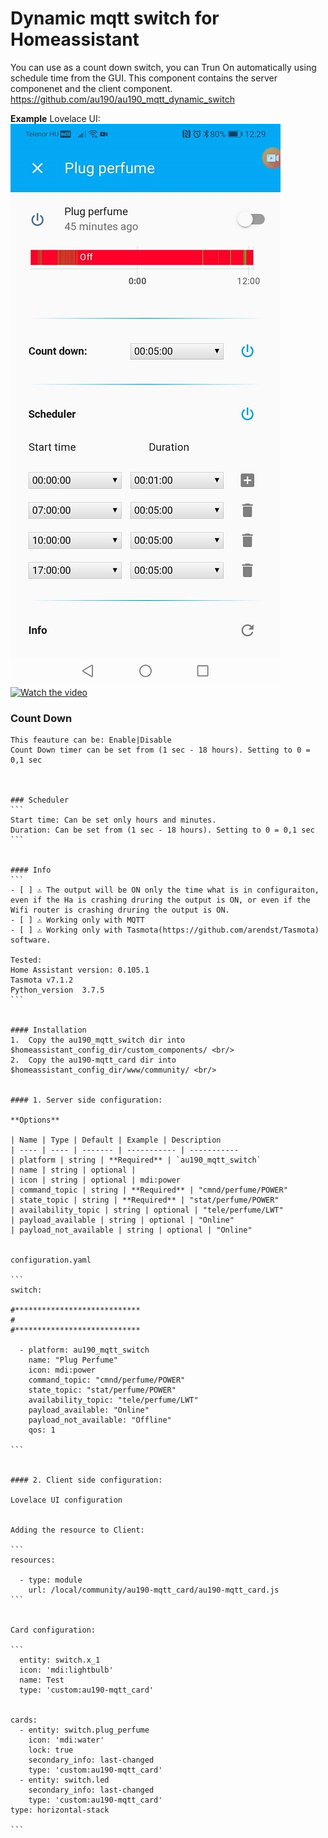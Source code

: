 # Dynamic mqtt switch for Homeassistant


You can use as a count down switch, you can Trun On automatically using schedule time from the GUI.
This component contains the server componenet and the client component.
https://github.com/au190/au190_mqtt_dynamic_switch


**Example**
Lovelace UI:<br />
<img src='https://raw.githubusercontent.com/au190/au190_mqtt_dynamic_switch/master/1.jpg'/>
[![Watch the video](https://img.youtube.com/vi/D6Lkr_acK_s/0.jpg)](https://www.youtube.com/watch?v=D6Lkr_acK_s "Watch the video")

### Count Down
``````
This feauture can be: Enable|Disable
Count Down timer can be set from (1 sec - 18 hours). Setting to 0 = 0,1 sec



### Scheduler
```
Start time: Can be set only hours and minutes.
Duration: Can be set from (1 sec - 18 hours). Setting to 0 = 0,1 sec
```


#### Info
```
- [ ] ⚠️ The output will be ON only the time what is in configuraiton, even if the Ha is crashing druring the output is ON, or even if the Wifi router is crashing druring the output is ON.
- [ ] ⚠️ Working only with MQTT
- [ ] ⚠️ Working only with Tasmota(https://github.com/arendst/Tasmota) software.

Tested:
Home Assistant version: 0.105.1
Tasmota v7.1.2
Python_version	3.7.5
```


#### Installation
1.  Copy the au190_mqtt_switch dir into $homeassistant_config_dir/custom_components/ <br/>
2.  Copy the au190-mqtt_card dir into $homeassistant_config_dir/www/community/ <br/>


#### 1. Server side configuration:

**Options**

| Name | Type | Default | Example | Description
| ---- | ---- | ------- | ----------- | -----------
| platform | string | **Required** | `au190_mqtt_switch`
| name | string | optional | 
| icon | string | optional | mdi:power
| command_topic | string | **Required** | "cmnd/perfume/POWER"
| state_topic | string | **Required** | "stat/perfume/POWER"
| availability_topic | string | optional | "tele/perfume/LWT"
| payload_available | string | optional | "Online"
| payload_not_available | string | optional | "Online"


configuration.yaml

```
switch:

#****************************  
# 
#****************************

  - platform: au190_mqtt_switch
    name: "Plug Perfume"
    icon: mdi:power
    command_topic: "cmnd/perfume/POWER"
    state_topic: "stat/perfume/POWER"
    availability_topic: "tele/perfume/LWT"
    payload_available: "Online"
    payload_not_available: "Offline"
    qos: 1 

```


#### 2. Client side configuration:

Lovelace UI configuration


Adding the resource to Client:

```
resources:

  - type: module
    url: /local/community/au190-mqtt_card/au190-mqtt_card.js
```


Card configuration:

```
  entity: switch.x_1
  icon: 'mdi:lightbulb'
  name: Test
  type: 'custom:au190-mqtt_card'


cards:
  - entity: switch.plug_perfume
    icon: 'mdi:water'
    lock: true
    secondary_info: last-changed
    type: 'custom:au190-mqtt_card'
  - entity: switch.led
    secondary_info: last-changed
    type: 'custom:au190-mqtt_card'
type: horizontal-stack

```


